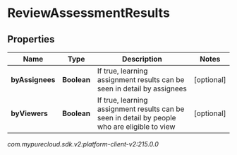 # ReviewAssessmentResults


## Properties

| Name | Type | Description | Notes |
| ------------ | ------------- | ------------- | ------------- |
| **byAssignees** | **Boolean** | If true, learning assignment results can be seen in detail by assignees |  [optional] |
| **byViewers** | **Boolean** | If true, learning assignment results can be seen in detail by people who are eligible to view |  [optional] |




_com.mypurecloud.sdk.v2:platform-client-v2:215.0.0_
